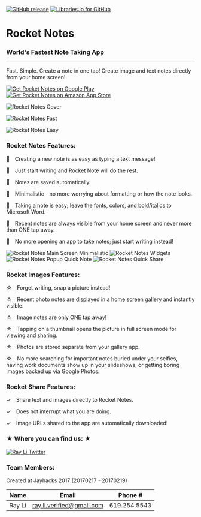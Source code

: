 [![GitHub release](https://img.shields.io/github/release/searchy2/Rocket-Notes.svg?style=flat-square)](https://github.com/searchy2/Rocket-Notes/releases) [![Libraries.io for GitHub](https://img.shields.io/librariesio/github/searchy2/Rocket-Notes.svg?style=flat-square)](https://github.com/searchy2/CustomRecentImages) 
# Rocket Notes
### World's Fastest Note Taking App
---
Fast. Simple. Create a note in one tap! Create image and text notes directly from your home screen! 

<a href="https://play.google.com/store/apps/details?id=stream.rocketnotes">
  <img alt="Get Rocket Notes on Google Play"
       src="https://developer.android.com/images/brand/en_generic_rgb_wo_60.png" />
</a>
<a href="https://www.amazon.com/Rocket-Notes-Worlds-Fastest-Taking/dp/B072P6HN1F/ref=sr_1_1?s=mobile-apps&ie=UTF8&qid=1494869116&sr=1-1&keywords=rocket+notes">
  <img alt="Get Rocket Notes on Amazon App Store"
       src="http://www.wylieisd.net/cms/lib09/TX01918453/Centricity/Domain/589/AmazonAppStoreLogo.gif" />
</a>

![Rocket Notes Cover](https://lh3.googleusercontent.com/s1IcJ6DUCPUgl2ZxGLqld8ROsARVBPDemnsfcfda0vJ8SQsoAOmbinTCcqpFfc48IA=h480-rw)

![Rocket Notes Fast](https://lh3.googleusercontent.com/_SpL_DjZHAsBtBxm_lYqdFedEEyXuqyQiWT2ldd_a2Nx1AVnJxH1zQLQrfz8XmupSZo=h480-rw)

![Rocket Notes Easy](https://lh3.googleusercontent.com/mrBBUPnrSu3Wv9bhTQ7iJkDUhSEf-YduvSgeserLPBSJWmmEtFfzKryJjMnfi99JmRI=h480-rw)

### Rocket Notes Features:

🚀 Creating a new note is as easy as typing a text message! 

🚀 Just start writing and Rocket Note will do the rest. 

🚀 Notes are saved automatically.

🚀 Minimalistic - no more worrying about formatting or how the note looks. 

🚀 Taking a note is easy; leave the fonts, colors, and bold/italics to Microsoft Word.

🚀 Recent notes are always visible from your home screen and never more than ONE tap away.

🚀 No more opening an app to take notes; just start writing instead!

![Rocket Notes Main Screen Minimalistic](https://lh3.googleusercontent.com/sE9OEdjOIdW_bnUMzpLVaVW9Tj7_azIfCxybWhFA4emfB-x2O7Bp2Ktt_nZfkUvrmwNp=h560-rw)
![Rocket Notes Widgets](https://lh3.googleusercontent.com/BmJRzS6kcmDVYN_UiPUNPIM0PHaakt-T4y2tJ1rgDLfZITlqtRs8ddwoQqRSyBvvgYUg=h560-rw)
![Rocket Notes Popup Quick Note](https://lh3.googleusercontent.com/q_2iVBT-Grq6J_MO0jC4evd0NfoGaDxLhNgZRv0nZJBlbQFLOrQWW2H2CDf5MKVCjCQ=h560-rw)
![Rocket Notes Quick Share](https://lh3.googleusercontent.com/rN8xfT9QAsPyO4s4qWHJ5gKJD9D5_x53qjLpXknmVxKvZ-KhcTiCRSkTP1qBnZtlbmc=h560-rw)

### Rocket Images Features:
☆ Forget writing, snap a picture instead! 

☆ Recent photo notes are displayed in a home screen gallery and instantly visible. 

☆ Image notes are only ONE tap away!

☆ Tapping on a thumbnail opens the picture in full screen mode for viewing and sharing.

☆ Photos are stored separate from your gallery app. 

☆ No more searching for important notes buried under your selfies, having work documents show up in your slideshows, or getting boring images backed up via Google Photos. 

### Rocket Share Features:
✓ Share text and images directly to Rocket Notes. 

✓ Does not interrupt what you are doing.

✓ Image URLs shared to the app are automatically downloaded! 

### ★ Where you can find us: ★
<a href="https://twitter.com/RayLiVerified">
  <img alt="Ray Li Twitter"
       src="https://lh3.ggpht.com/lSLM0xhCA1RZOwaQcjhlwmsvaIQYaP3c5qbDKCgLALhydrgExnaSKZdGa8S3YtRuVA=w96-rw" />
</a>

### Team Members:

Created at Jayhacks 2017 (20170217 - 20170219)

Name | Email | Phone #
---- | ----- | -------
Ray Li | ray.li.verified@gmail.com | 619.254.5543
